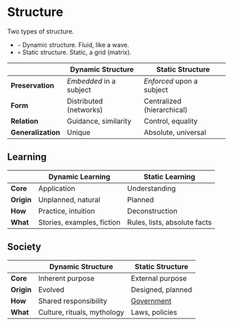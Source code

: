 # Structure

Two types of structure.

- `~` Dynamic structure. Fluid, like a wave.
- `+` Static structure. Static, a grid (matrix).



|                    | Dynamic Structure       | Static Structure           |
| ------------------ | ----------------------- | -------------------------- |
| **Preservation**   | *Embedded* in a subject | *Enforced* upon a subject  |
| **Form**           | Distributed (networks)  | Centralized (hierarchical) |
| **Relation**       | Guidance, similarity    | Control, equality          |
| **Generalization** | Unique                  | Absolute, universal        |



## Learning

|            | Dynamic Learning           | Static Learning              |
| ---------- | -------------------------- | ---------------------------- |
| **Core**   | Application                | Understanding                |
| **Origin** | Unplanned, natural         | Planned                      |
| **How**    | Practice, intuition        | Deconstruction               |
| **What**   | Stories, examples, fiction | Rules, lists, absolute facts |



## Society

|            | Dynamic Structure           | Static Structure                                             |
| ---------- | --------------------------- | ------------------------------------------------------------ |
| **Core**   | Inherent purpose            | External purpose                                             |
| **Origin** | Evolved                     | Designed, planned                                            |
| **How**    | Shared responsibility       | [Government](https://en.wikipedia.org/wiki/Separation_of_powers) |
| **What**   | Culture, rituals, mythology | Laws, policies                                               |











